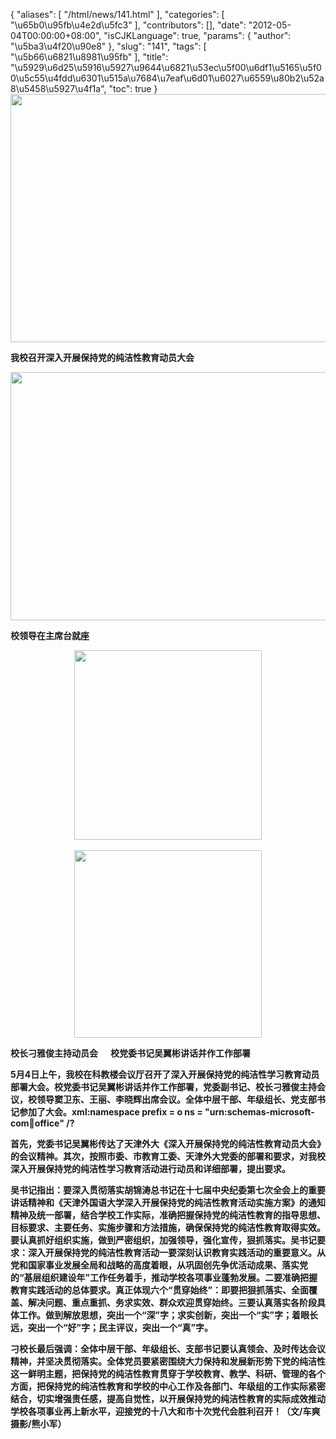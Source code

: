 {
    "aliases": [
        "/html/news/141.html"
    ],
    "categories": [
        "\u65b0\u95fb\u4e2d\u5fc3"
    ],
    "contributors": [],
    "date": "2012-05-04T00:00:00+08:00",
    "isCJKLanguage": true,
    "params": {
        "author": "\u5ba3\u4f20\u90e8"
    },
    "slug": "141",
    "tags": [
        "\u5b66\u6821\u8981\u95fb"
    ],
    "title": "\u5929\u6d25\u5916\u5927\u9644\u6821\u53ec\u5f00\u6df1\u5165\u5f00\u5c55\u4fdd\u6301\u515a\u7684\u7eaf\u6d01\u6027\u6559\u80b2\u52a8\u5458\u5927\u4f1a",
    "toc": true
}
**<img
    src="https://cdn.tfls.online/mirror/full/e518b3bee44028077719f1884b115791f9ad8aef.jpg"
    style="display:block;margin-left:auto;margin-right:auto;"
    decoding="async"
    fetchpriority="auto"
    loading="lazy"
    height="397"
    width="600"
/>**

**我校召开深入开展保持党的纯洁性教育动员大会**

**<img
    src="https://cdn.tfls.online/mirror/full/a4c4202bf7717af3c5076cf7c42175dec46385e2.jpg"
    style="display:block;margin-left:auto;margin-right:auto;"
    decoding="async"
    fetchpriority="auto"
    loading="lazy"
    height="397"
    width="600"
/>**

**校领导在主席台就座**

**<img
    src="https://cdn.tfls.online/mirror/full/f54f7d107707ab22e827db466afd3c70d330272f.jpg"
    style="display:block;margin-left:auto;margin-right:auto;"
    decoding="async"
    fetchpriority="auto"
    loading="lazy"
    height="303"
    width="300"
/> 
<img
    src="https://cdn.tfls.online/mirror/full/62525feb170d15a2db359cc1d432c9d86691ae3b.jpg"
    style="display:block;margin-left:auto;margin-right:auto;"
    decoding="async"
    fetchpriority="auto"
    loading="lazy"
    height="300"
    width="300"
/>**

**校长刁雅俊主持动员会      校党委书记吴翼彬讲话并作工作部署**

**5月4日上午，我校在科教楼会议厅召开了深入开展保持党的纯洁性学习教育动员部署大会。校党委书记吴翼彬讲话并作工作部署，党委副书记、校长刁雅俊主持会议，校领导窦卫东、王丽、李晓辉出席会议。全体中层干部、年级组长、党支部书记参加了大会。xml:namespace prefix = o ns = "urn:schemas-microsoft-com:office:office" /?**

**首先，党委书记吴翼彬传达了天津外大《深入开展保持党的纯洁性教育动员大会》的会议精神。其次，按照市委、市教育工委、天津外大党委的部署和要求，对我校深入开展保持党的纯洁性学习教育活动进行动员和详细部署，提出要求。**

**吴书记指出：要深入贯彻落实胡锦涛总书记在十七届中央纪委第七次全会上的重要讲话精神和《天津外国语大学深入开展保持党的纯洁性教育活动实施方案》的通知精神及统一部署，结合学校工作实际，准确把握保持党的纯洁性教育的指导思想、目标要求、主要任务、实施步骤和方法措施，确保保持党的纯洁性教育取得实效。要认真抓好组织实施，做到严密组织，加强领导，强化宣传，狠抓落实。吴书记要求：深入开展保持党的纯洁性教育活动一要深刻认识教育实践活动的重要意义。从党和国家事业发展全局和战略的高度着眼，从巩固创先争优活动成果、落实党的“基层组织建设年”工作任务着手，推动学校各项事业蓬勃发展。二要准确把握教育实践活动的总体要求。真正体现六个“贯穿始终”：即要把狠抓落实、全面覆盖、解决问题、重点重抓、务求实效、群众欢迎贯穿始终。三要认真落实各阶段具体工作。做到解放思想，突出一个“深”字；求实创新，突出一个“实”字；着眼长远，突出一个“好”字；民主评议，突出一个“真”字。**

**刁校长最后强调：全体中层干部、年级组长、支部书记要认真领会、及时传达会议精神，并坚决贯彻落实。全体党员要紧密围绕大力保持和发展新形势下党的纯洁性这一鲜明主题，把保持党的纯洁性教育贯穿于学校教育、教学、科研、管理的各个方面，把保持党的纯洁性教育和学校的中心工作及各部门、年级组的工作实际紧密结合，切实增强责任感，提高自觉性，以开展保持党的纯洁性教育的实际成效推动学校各项事业再上新水平，迎接党的十八大和市十次党代会胜利召开！（文/车爽 摄影/熊小军）**

